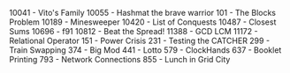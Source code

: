 10041 - Vito's Family
10055 - Hashmat the brave warrior
101 - The Blocks Problem
10189 - Minesweeper
10420 - List of Conquests
10487 - Closest Sums
10696 - f91
10812 - Beat the Spread!
11388 - GCD LCM
11172 - Relational Operator
151 - Power Crisis
231 - Testing the CATCHER
299 - Train Swapping
374 - Big Mod
441 - Lotto
579 - ClockHands
637 - Booklet Printing
793 - Network Connections
855 - Lunch in Grid City
